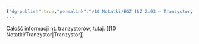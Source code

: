 ```yaml
---
{"dg-publish":true,"permalink":"/10 Notatki/EGZ INŻ 2.03 – Tranzystory – rodzaje, właściwości, podstawowe układy/","tags":["wiedza/zettel"]}
---
```


Całość informacji nt. tranzystorów, tutaj:
[[10 Notatki/Tranzystor\|Tranzystor]]